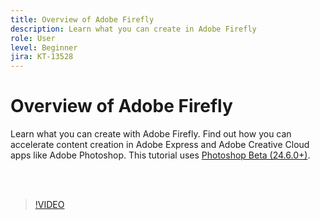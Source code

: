 ```yaml
---
title: Overview of Adobe Firefly
description: Learn what you can create in Adobe Firefly
role: User
level: Beginner
jira: KT-13528
---
```

# Overview of Adobe Firefly

Learn what you can create with Adobe Firefly. Find out how you can accelerate content creation in Adobe Express and Adobe Creative Cloud apps like Adobe Photoshop. This tutorial uses [Photoshop Beta (24.6.0+)](https://helpx.adobe.com/x-productkb/global/creative-cloud-beta.html).

<br>&nbsp;

>[!VIDEO](https://video.tv.adobe.com/v/3420929?quality=12&learn=on&hidetitle=true)
